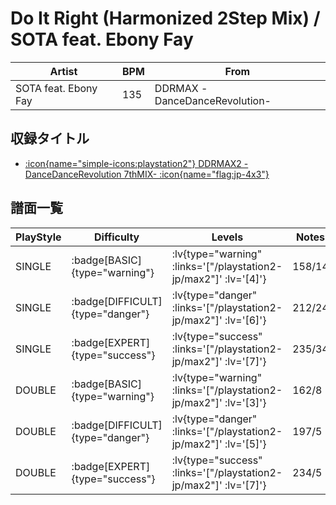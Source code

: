 # Do It Right (Harmonized 2Step Mix) / SOTA feat. Ebony Fay

|Artist|BPM|From|
|------|---|----|
|SOTA feat. Ebony Fay|135|DDRMAX -DanceDanceRevolution-|

## 収録タイトル

- [ :icon{name="simple-icons:playstation2"} DDRMAX2 -DanceDanceRevolution 7thMIX- :icon{name="flag:jp-4x3"} ](/playstation2-jp/max2)

## 譜面一覧

|PlayStyle|Difficulty|Levels|Notes|Movie|
|---------|----------|------|-----|-----|
|SINGLE| :badge[BASIC]{type="warning"} | :lv{type="warning" :links='["/playstation2-jp/max2"]' :lv='[4]'} |158/14||
|SINGLE| :badge[DIFFICULT]{type="danger"} | :lv{type="danger" :links='["/playstation2-jp/max2"]' :lv='[6]'} |212/24||
|SINGLE| :badge[EXPERT]{type="success"} | :lv{type="success" :links='["/playstation2-jp/max2"]' :lv='[7]'} |235/34||
|DOUBLE| :badge[BASIC]{type="warning"} | :lv{type="warning" :links='["/playstation2-jp/max2"]' :lv='[3]'} |162/8||
|DOUBLE| :badge[DIFFICULT]{type="danger"} | :lv{type="danger" :links='["/playstation2-jp/max2"]' :lv='[5]'} |197/5||
|DOUBLE| :badge[EXPERT]{type="success"} | :lv{type="success" :links='["/playstation2-jp/max2"]' :lv='[7]'} |234/5||
